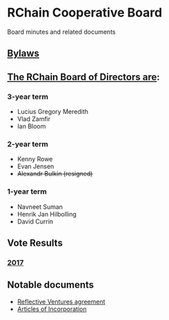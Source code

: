 # RChain Cooperative Board
Board minutes and related documents

## [Bylaws](2017/08-28/Bylaws.md)

## [The RChain Board of Directors are](2017/11-14/Meeting%20Minutes.pdf):
### 3-year term
 - Lucius Gregory Meredith
 - Vlad Zamfir
 - Ian Bloom
### 2-year term
 - Kenny Rowe
 - Evan Jensen
 - ~~Alexandr Bulkin (resigned)~~
### 1-year term
 - Navneet Suman
 - Henrik Jan Hilbolling
 - David Currin
 
## Vote Results
### [2017](2017/11-14/Meeting%20Minutes.pdf)

## Notable documents
 - [Reflective Ventures agreement](2018/01-05/RChain%20Ventures%20Agreement%20FINAL.pdf)
 - [Articles of Incorporation](2017/01-10/RChain%20Cooperative%20-%20Articles%20of%20Incorporation%20with%20RA.pdf)
